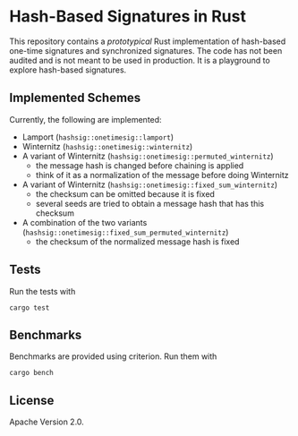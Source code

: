 # Hash-Based Signatures in Rust

This repository contains a *prototypical* Rust implementation of hash-based one-time signatures and synchronized signatures.
The code has not been audited and is not meant to be used in production. It is a playground to explore hash-based signatures.

## Implemented Schemes

Currently, the following are implemented:
- Lamport (`hashsig::onetimesig::lamport`)
- Winternitz (`hashsig::onetimesig::winternitz`)
- A variant of Winternitz (`hashsig::onetimesig::permuted_winternitz`)
    * the message hash is changed before chaining is applied
    * think of it as a normalization of the message before doing Winternitz
- A variant of Winternitz (`hashsig::onetimesig::fixed_sum_winternitz`)
    * the checksum can be omitted because it is fixed
    * several seeds are tried to obtain a message hash that has this checksum
- A combination of the two variants (`hashsig::onetimesig::fixed_sum_permuted_winternitz`)
    * the checksum of the normalized message hash is fixed

## Tests

Run the tests with

```
cargo test
```

## Benchmarks

Benchmarks are provided using criterion. Run them with

```
cargo bench
```

## License

Apache Version 2.0.